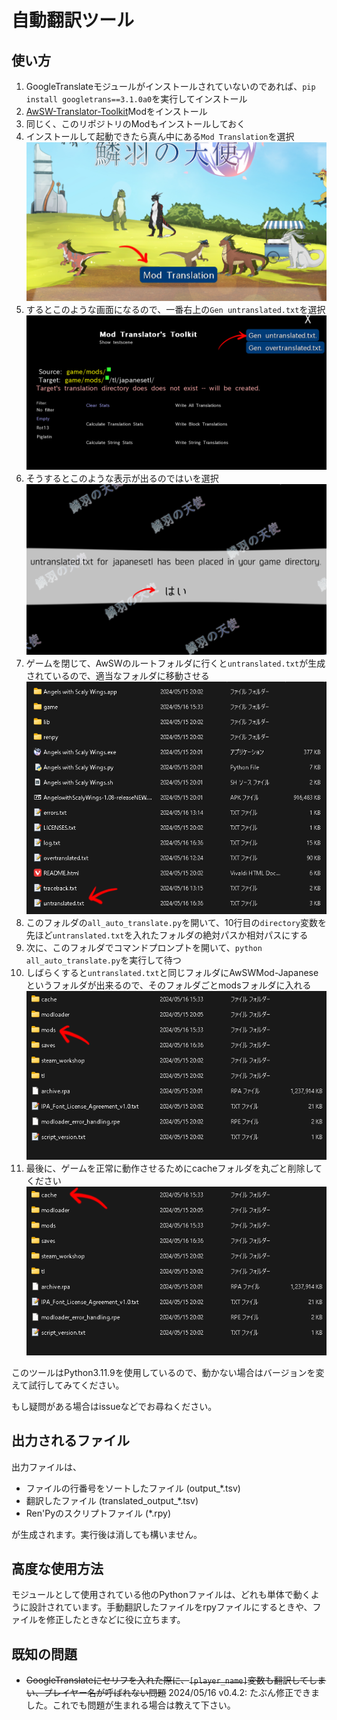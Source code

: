 # 自動翻訳ツール

## 使い方

1. GoogleTranslateモジュールがインストールされていないのであれば、```pip install googletrans==3.1.0a0```を実行してインストール
2. [AwSW-Translator-Toolkit](https://github.com/4onen/AwSW-Translator-Toolkit)Modをインストール
3. 同じく、このリポジトリのModもインストールしておく
4. インストールして起動できたら真ん中にある```Mod Translation```を選択
   ![画像1](../readme_images/image_tools_1.png)
5. するとこのような画面になるので、一番右上の```Gen untranslated.txt```を選択
   ![画像2](../readme_images/image_tools_2.png)
6. そうするとこのような表示が出るのではいを選択
   ![画像3](../readme_images/image_tools_3.png)
7. ゲームを閉じて、AwSWのルートフォルダに行くと```untranslated.txt```が生成されているので、適当なフォルダに移動させる
   ![画像4](../readme_images/image_tools_4.png)
8. このフォルダの```all_auto_translate.py```を開いて、10行目の```directory```変数を先ほど```untranslated.txt```を入れたフォルダの絶対パスか相対パスにする
9. 次に、このフォルダでコマンドプロンプトを開いて、```python all_auto_translate.py```を実行して待つ
10. しばらくすると```untranslated.txt```と同じフォルダにAwSWMod-Japaneseというフォルダが出来るので、そのフォルダごとmodsフォルダに入れる
    ![画像5](../readme_images/image_tools_5.png)
11. 最後に、ゲームを正常に動作させるためにcacheフォルダを丸ごと削除してください
    ![画像6](../readme_images/image_tools_6.png)

このツールはPython3.11.9を使用しているので、動かない場合はバージョンを変えて試行してみてください。

もし疑問がある場合はissueなどでお尋ねください。

## 出力されるファイル

出力ファイルは、

- ファイルの行番号をソートしたファイル (output_*.tsv)
- 翻訳したファイル (translated_output_*.tsv)
- Ren'Pyのスクリプトファイル (*.rpy)

が生成されます。実行後は消しても構いません。

## 高度な使用方法

モジュールとして使用されている他のPythonファイルは、どれも単体で動くように設計されています。手動翻訳したファイルをrpyファイルにするときや、ファイルを修正したときなどに役に立ちます。

## 既知の問題

- ~~GoogleTranslateにセリフを入れた際に、```[player_name]```変数も翻訳してしまい、プレイヤー名が呼ばれない問題~~
  2024/05/16 v0.4.2: たぶん修正できました。これでも問題が生まれる場合は教えて下さい。
